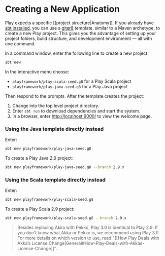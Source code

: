 <!--- Copyright (C) from 2022 The Play Framework Contributors <https://github.com/playframework>, 2011-2021 Lightbend Inc. <https://www.lightbend.com> -->

# Creating a New Application

Play expects a specific [[project structure|Anatomy]]. If you already have [sbt installed](https://www.scala-sbt.org/1.x/docs/Setup.html), you can use a [giter8](http://www.foundweekends.org/giter8/) template, similar to a Maven archetype, to create a new Play project. This gives you the advantage of setting up your project folders, build structure, and development environment — all with one command.

In a command window, enter the following line to create a new project:

```bash
sbt new
```

In the interactive menu choose:

- `playframework/play-scala-seed.g8` for a Play Scala project
- `playframework/play-java-seed.g8` for a Play Java project

Then respond to the prompts. After the template creates the project:

1. Change into the top level project directory.
1. Enter `sbt run` to download dependencies and start the system.
1. In a browser, enter <http://localhost:9000/> to view the welcome page.

### Using the Java template directly instead

Enter:

```bash
sbt new playframework/play-java-seed.g8
```

To create a Play Java 2.9 project:

```bash
sbt new playframework/play-java-seed.g8 --branch 2.9.x
```

### Using the Scala template directly instead

Enter:

```bash
sbt new playframework/play-scala-seed.g8
```

To create a Play Scala 2.9 project:

```bash
sbt new playframework/play-scala-seed.g8 --branch 2.9.x
```

> Besides replacing Akka with Pekko, Play 3.0 is identical to Play 2.9. If you don't know what Akka or Pekko is, we recommend using Play 3.0. For more details on which version to use, read "[[How Play Deals with Akka’s License Change|General#How-Play-Deals-with-Akkas-License-Change]]".